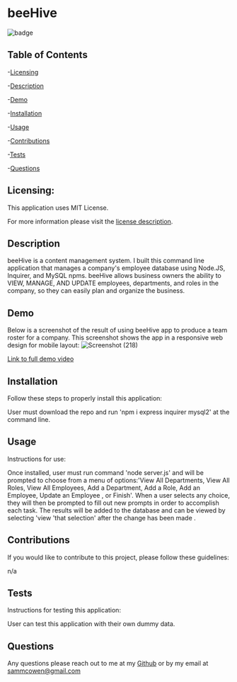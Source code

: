 # beeHive


  ![badge](https://img.shields.io/badge/license-MITLicense-brightorange)
  
  ## Table of Contents
  
-[Licensing](#Licensing)

-[Description](#description)

-[Demo](#Demo)

-[Installation](#Installation)

-[Usage](#Usage)

-[Contributions](#Contributions)

-[Tests](#Tests)

-[Questions](#Questions)

  ## Licensing:
 
  This application uses MIT License.

  For more information please visit the [license description](https://choosealicense.com/licenses/mit/).

  ## Description

  beeHive is a content management system. I built this command line application that manages a company's employee database using Node.JS, Inquirer, and MySQL npms. beeHive         allows business owners the ability to VIEW, MANAGE, AND UPDATE employees, departments, and roles in the company, so they can easily plan and organize the business.
  
  ## Demo 
  
  Below is a screenshot of the result of using beeHive app to produce a team roster for a company. This screenshot shows the app in a responsive web design for mobile layout:
  ![Screenshot (218)](https://user-images.githubusercontent.com/92121595/159135719-76a6a4de-3d52-43e6-b12b-be91a3f2d9ab.png)
  
  [Link to full demo video](https://drive.google.com/file/d/1v_WeDpFXEQRN889Rayf172TAPcZhkjFv/view)

  ## Installation
  Follow these steps to properly install this application:

  User must download the repo and run 'npm i express inquirer mysql2' at the command line. 

  ## Usage 
  Instructions for use:

  Once installed, user must run command 'node server.js' and will be prompted to choose from a menu of options:'View All Departments, View All Roles, View All Employees, Add a Department, Add a Role, Add an Employee, Update an Employee , or Finish'. When a user selects any choice, they will then be prompted to fill out new prompts in order to accomplish each task. The results will be added to the database and can be viewed by selecting 'view 'that selection' after the change has been made .

  ## Contributions
  If you would like to contribute to this project, please follow these guidelines: 

  n/a

  ## Tests 
  Instructions for testing this application:

  User can test this application with their own dummy data.

  ## Questions
  Any questions please reach out to me at my [Github](https://github.com/sammcowen)
   or by my email at  sammcowen@gmail.com
